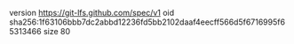 version https://git-lfs.github.com/spec/v1
oid sha256:1f63106bbb7dc2abbd12236fd5bb2102daaf4eecff566d5f6716995f65313466
size 80
